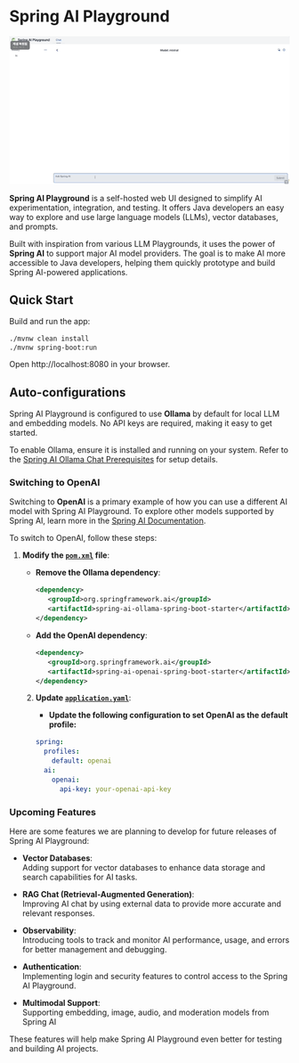 # Spring AI Playground

![Spring AI Playground Demo](spring-ai-playground.gif)

**Spring AI Playground** is a self-hosted web UI designed to simplify AI experimentation, integration, and testing. It offers Java developers an easy way to explore and use large language models (LLMs), vector databases, and prompts.

Built with inspiration from various LLM Playgrounds, it uses the power of **Spring AI** to support major AI model
providers. The goal is to make AI more accessible to Java developers, helping them quickly prototype and build
Spring AI-powered applications.

## Quick Start

Build and run the app:
```
./mvnw clean install
./mvnw spring-boot:run
```
Open http://localhost:8080 in your browser.

## Auto-configurations

Spring AI Playground is configured to use **Ollama** by default for local LLM and embedding models. No API keys are
required, making it easy to get started.

To enable Ollama, ensure it is installed and running on your system. Refer to
the [Spring AI Ollama Chat Prerequisites](https://docs.spring.io/spring-ai/reference/api/chat/ollama-chat.html#_prerequisites)
for setup details.

### Switching to OpenAI

Switching to **OpenAI** is a primary example of how you can use a different AI model with Spring AI Playground. To explore other models supported by Spring AI, learn more in the [Spring AI Documentation](https://spring.io/projects/spring-ai).

To switch to OpenAI, follow these steps:

1. **Modify the [`pom.xml`](./pom.xml) file**:  
   
   - **Remove the Ollama dependency**:
     ```xml
     <dependency>
        <groupId>org.springframework.ai</groupId>
        <artifactId>spring-ai-ollama-spring-boot-starter</artifactId>
     </dependency>
     ```

   - **Add the OpenAI dependency**:
     ```xml
     <dependency>
        <groupId>org.springframework.ai</groupId>
        <artifactId>spring-ai-openai-spring-boot-starter</artifactId>
     </dependency>
     ```

   2. **Update [`application.yaml`](./src/main/resources/application.yaml)**:  

      - **Update the following configuration to set OpenAI as the default profile:**
      ```yaml
      spring:
        profiles:
          default: openai
        ai:
          openai:
            api-key: your-openai-api-key
      ```

### Upcoming Features

Here are some features we are planning to develop for future releases of Spring AI Playground:

- **Vector Databases**:  
  Adding support for vector databases to enhance data storage and search capabilities for AI tasks.

- **RAG Chat (Retrieval-Augmented Generation)**:  
  Improving AI chat by using external data to provide more accurate and relevant responses.

- **Observability**:  
  Introducing tools to track and monitor AI performance, usage, and errors for better management and debugging.

- **Authentication**:  
  Implementing login and security features to control access to the Spring AI Playground.

- **Multimodal Support**:  
  Supporting embedding, image, audio, and moderation models from Spring AI

These features will help make Spring AI Playground even better for testing and building AI projects.
